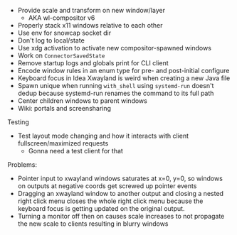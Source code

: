 - Provide scale and transform on new window/layer
    - AKA wl-compositor v6
- Properly stack x11 windows relative to each other
- Use env for snowcap socket dir
- Don't log to local/state
- Use xdg activation to activate new compositor-spawned windows
- Work on `ConnectorSavedState`
- Remove startup logs and globals print for CLI client
- Encode window rules in an enum type for pre- and post-initial configure
- Keyboard focus in Idea Xwayland is weird when creating a new Java file
- Spawn unique when running `with_shell` using `systemd-run` doesn't dedup because systemd-run
  renames the command to its full path
- Center children windows to parent windows
- Wiki: portals and screensharing

Testing
- Test layout mode changing and how it interacts with client fullscreen/maximized requests
    - Gonna need a test client for that

Problems:
- Pointer input to xwayland windows saturates at x=0, y=0, so windows on outputs at negative coords
  get screwed up pointer events
- Dragging an xwayland window to another output and closing a nested right click menu closes the whole
  right click menu because the keyboard focus is getting updated on the original output.
- Turning a monitor off then on causes scale increases to not propagate the new scale to clients resulting in blurry windows
